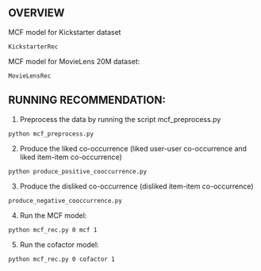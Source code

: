 OVERVIEW
--------
MCF model for Kickstarter dataset 
```
KickstarterRec
```
MCF model for MovieLens 20M dataset:
```
MovieLensRec
```

RUNNING RECOMMENDATION:
------------------------------------------
1. Preprocess the data by running the script mcf_preprocess.py
```
python mcf_preprocess.py
```

2. Produce the liked co-occurrence (liked user-user co-occurrence and liked item-item co-occurrence)
```
python produce_positive_cooccurrence.py
```

3. Produce the disliked co-occurrence (disliked item-item co-occurrence)
```
produce_negative_cooccurrence.py
```

4. Run the MCF model:
```
python mcf_rec.py 0 mcf 1
```

5. Run the cofactor model:
```
python mcf_rec.py 0 cofactor 1
```

